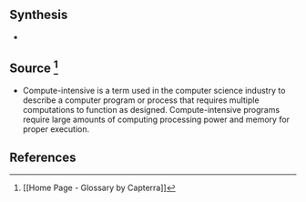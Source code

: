 ## Synthesis
- 
## Source [^1]
- Compute-intensive is a term used in the computer science industry to describe a computer program or process that requires multiple computations to function as designed. Compute-intensive programs require large amounts of computing processing power and memory for proper execution.
## References

[^1]: [[Home Page - Glossary by Capterra]]